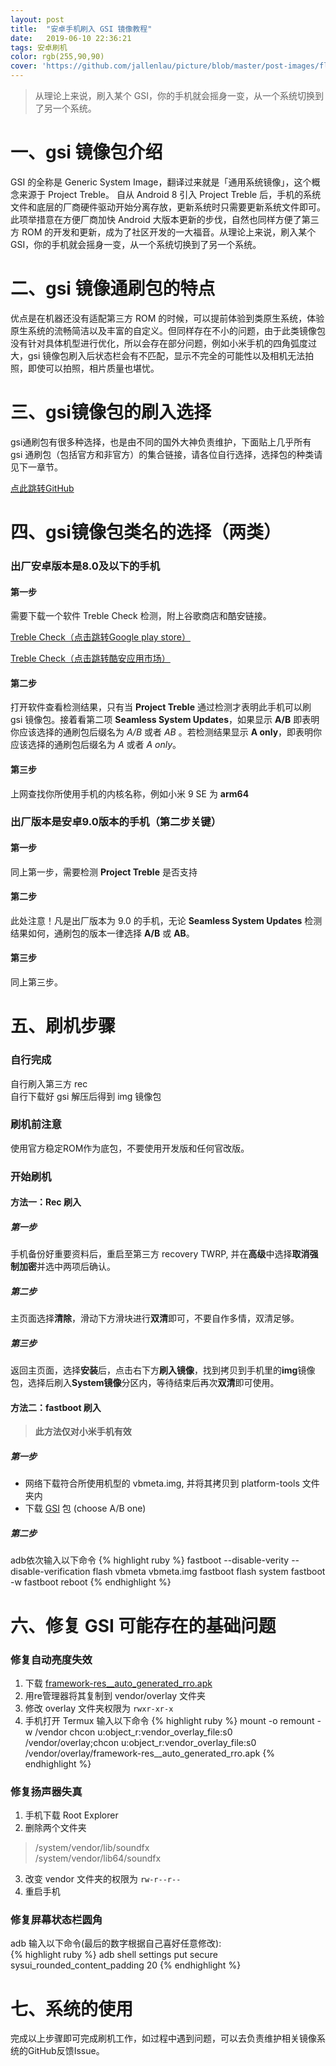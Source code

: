 ```yaml
---
layout: post
title:  "安卓手机刷入 GSI 镜像教程"
date:   2019-06-10 22:36:21
tags: 安卓刷机
color: rgb(255,90,90)
cover: 'https://github.com/jallenlau/picture/blob/master/post-images/flash_gsi.jpg?raw=true'
---
```


> 从理论上来说，刷入某个 GSI，你的手机就会摇身一变，从一个系统切换到了另一个系统。

# 一、gsi 镜像包介绍
GSI 的全称是 Generic System Image，翻译过来就是「通用系统镜像」，这个概念来源于 Project Treble。 自从 Android 8 引入 Project Treble 后，手机的系统文件和底层的厂商硬件驱动开始分离存放，更新系统时只需要更新系统文件即可。此项举措意在方便厂商加快 Android 大版本更新的步伐，自然也同样方便了第三方 ROM 的开发和更新，成为了社区开发的一大福音。从理论上来说，刷入某个 GSI，你的手机就会摇身一变，从一个系统切换到了另一个系统。
# 二、gsi 镜像通刷包的特点
优点是在机器还没有适配第三方 ROM 的时候，可以提前体验到类原生系统，体验原生系统的流畅简洁以及丰富的自定义。但同样存在不小的问题，由于此类镜像包没有针对具体机型进行优化，所以会存在部分问题，例如小米手机的四角弧度过大，gsi 镜像包刷入后状态栏会有不匹配，显示不完全的可能性以及相机无法拍照，即使可以拍照，相片质量也堪忧。
# 三、gsi镜像包的刷入选择
gsi通刷包有很多种选择，也是由不同的国外大神负责维护，下面贴上几乎所有 gsi 通刷包（包括官方和非官方）的集合链接，请各位自行选择，选择包的种类请见下一章节。

[点此跳转GitHub](https://github.com/phhusson/treble_experimentations/wiki/Generic-System-Image-%28GSI%29-list)
# 四、gsi镜像包类名的选择（两类）
### 出厂安卓版本是8.0及以下的手机
#### 第一步  
需要下载一个软件 Treble Check 检测，附上谷歌商店和酷安链接。

   [Treble Check（点击跳转Google play store）](https://play.google.com/store/apps/details?id=com.kevintresuelo.treble)

   [Treble Check（点击跳转酷安应用市场）](https://www.coolapk.com/apk/com.kevintresuelo.treble)
#### 第二步  
打开软件查看检测结果，只有当 **Project Treble** 通过检测才表明此手机可以刷 gsi 镜像包。接着看第二项 **Seamless System Updates**，如果显示 **A/B** 即表明你应该选择的通刷包后缀名为 *A/B* 或者 *AB* 。若检测结果显示 **A only**，即表明你应该选择的通刷包后缀名为 *A* 或者 *A only*。
#### 第三步  
上网查找你所使用手机的内核名称，例如小米 9 SE 为 **arm64**

### 出厂版本是安卓9.0版本的手机（第二步关键）
#### 第一步  
同上第一步，需要检测 **Project Treble** 是否支持
#### 第二步  
此处注意！凡是出厂版本为 9.0 的手机，无论 **Seamless System Updates** 检测结果如何，通刷包的版本一律选择 **A/B** 或 **AB**。
#### 第三步  
同上第三步。

# 五、刷机步骤
### 自行完成
自行刷入第三方 rec  
自行下载好 gsi 解压后得到 img 镜像包

### 刷机前注意
使用官方稳定ROM作为底包，不要使用开发版和任何官改版。

### 开始刷机
#### 方法一：Rec 刷入
##### 第一步  
手机备份好重要资料后，重启至第三方 recovery TWRP, 并在**高级**中选择**取消强制加密**并选中两项后确认。
##### 第二步  
主页面选择**清除**，滑动下方滑块进行**双清**即可，不要自作多情，双清足够。
##### 第三步  
返回主页面，选择**安装**后，点击右下方**刷入镜像**，找到拷贝到手机里的**img**镜像包，选择后刷入**System镜像**分区内，等待结束后再次**双清**即可使用。

#### 方法二：fastboot 刷入    
>**此方法仅对小米手机有效**
##### 第一步
- 网络下载符合所使用机型的 vbmeta.img, 并将其拷贝到 platform-tools 文件夹内  
- 下载 [GSI](https://github.com/phhusson/treble_experimentations/wiki/Generic-System-Image-%28GSI%29-list) 包  (choose A/B one)

##### 第二步  
adb依次输入以下命令
{% highlight ruby %}
fastboot --disable-verity --disable-verification flash vbmeta vbmeta.img
fastboot flash system <gsi-img>
fastboot -w
fastboot reboot
{% endhighlight %}

# 六、修复 GSI 可能存在的基础问题
### 修复自动亮度失效
1. 下载 [framework-res__auto_generated_rro.apk](https://drive.google.com/open?id=1DF-v-gwG1rQT-SbAZQYlTwFZFcOPKI9U)
2.  用re管理器将其复制到 vendor/overlay 文件夹
3. 修改 overlay 文件夹权限为 `rwxr-xr-x`
3. 手机打开 Termux 输入以下命令
{% highlight ruby %}
mount -o remount -w /vendor
chcon u:object_r:vendor_overlay_file:s0 /vendor/overlay;chcon u:object_r:vendor_overlay_file:s0 /vendor/overlay/framework-res__auto_generated_rro.apk
{% endhighlight %}

### 修复扬声器失真
1. 手机下载 Root Explorer
2. 删除两个文件夹
>/system/vendor/lib/soundfx  
>/system/vendor/lib64/soundfx
3. 改变 vendor 文件夹的权限为  `rw-r--r--`
4. 重启手机

### 修复屏幕状态栏圆角
adb 输入以下命令(最后的数字根据自己喜好任意修改):  
{% highlight ruby %}
adb shell settings put secure sysui_rounded_content_padding 20
{% endhighlight %}

# 七、系统的使用
完成以上步骤即可完成刷机工作，如过程中遇到问题，可以去负责维护相关镜像系统的GitHub反馈Issue。
